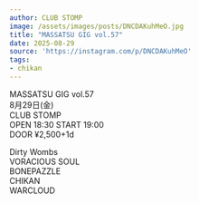 ```yaml
---
author: CLUB STOMP
image: /assets/images/posts/DNCDAKuhMeO.jpg
title: "MASSATSU GIG vol.57"
date: 2025-08-29
source: 'https://instagram.com/p/DNCDAKuhMeO'
tags:
- chikan
---
```

MASSATSU GIG vol.57<br>
8月29日(金)<br>
CLUB STOMP<br>
OPEN 18:30 START 19:00<br>
DOOR ¥2,500+1d

Dirty Wombs<br>
VORACIOUS SOUL<br>
BONEPAZZLE<br>
CHIKAN<br>
WARCLOUD